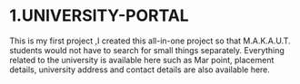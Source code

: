 # 1.UNIVERSITY-PORTAL
This is my first project ,I created this all-in-one project so that M.A.K.A.U.T. students would not have to search for small things separately. Everything related to the university is available here such as Mar point, placement details, university address and contact details are also available here.
